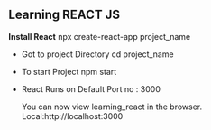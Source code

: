 ## Learning REACT JS


**Install React**
npx create-react-app project_name

* Got to project Directory
    cd project_name

* To start Project
    npm start

* React Runs on Default Port no : 3000

    You can now view learning_react in the browser.
            Local:http://localhost:3000


            